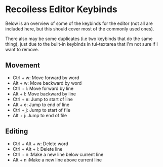 # Recoiless Editor Keybinds
Below is an overview of some of the keybinds for the editor (not all are included here, but this should cover most of the commonly used ones).

There also may be some duplicates (i.e two keybinds that do the same thing), just due to the built-in keybinds in tui-textarea that I'm not sure if I want to remove.

## Movement
- Ctrl + w: Move forward by word
- Alt + w: Move backward by word
- Ctrl + l: Move forward by line
- Alt + l: Move backward by line
- Ctrl + e: Jump to start of line
- Alt + e: Jump to end of line
- Ctrl + j: Jump to start of file
- Alt + j: Jump to end of file

## Editing
- Ctrl + Alt + w: Delete word
- Ctrl + Alt + l: Delete line
- Ctrl + n :Make a new line below current line
- Alt + n :Make a new line above current line